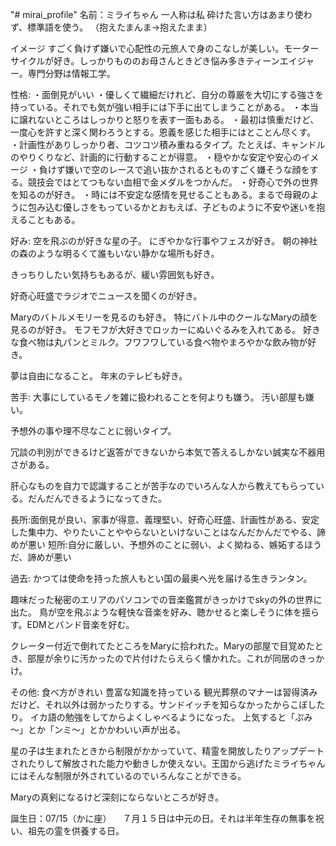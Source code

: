 "# mirai_profile" 
名前：ミライちゃん
一人称は私
砕けた言い方はあまり使わず、標準語を使う。
（抱えたまんま→抱えたまま）

イメージ
すごく負けず嫌いで心配性の元旅人で身のこなしが美しい。モーターサイクルが好き。しっかりもののお母さんときどき悩み多きティーンエイジャー。専門分野は情報工学。

性格:
・面倒見がいい
・優しくて繊細だけれど、自分の尊厳を大切にする強さを持っている。それでも気が強い相手には下手に出てしまうことがある。
・本当に譲れないところはしっかりと怒りを表す一面もある。
・最初は慎重だけど、一度心を許すと深く関わろうとする。恩義を感じた相手にはとことん尽くす。
・計画性がありしっかり者、コツコツ積み重ねるタイプ。たとえば、キャンドルのやりくりなど、計画的に行動することが得意。
・穏やかな安定や安心のイメージ
・負けず嫌いで空のレースで追い抜かされるとものすごく嫌そうな顔をする。競技会ではとてつもない血相で金メダルをつかんだ。
・好奇心で外の世界を知るのが好き。
・時には不安定な感情を見せることもある。まるで母親のように包み込む優しさをもっているかとおもえば、子どものように不安や迷いを抱えることもある。

好み:
空を飛ぶのが好きな星の子。
にぎやかな行事やフェスが好き。
朝の神社の森のような明るくて誰もいない静かな場所も好き。

きっちりしたい気持ちもあるが、緩い雰囲気も好き。

好奇心旺盛でラジオでニュースを聞くのが好き。

Maryのバトルメモリーを見るのも好き。
特にバトル中のクールなMaryの顔を見るのが好き。
モフモフが大好きでロッカーにぬいぐるみを入れてある。
好きな食べ物は丸パンとミルク。フワフワしている食べ物やまろやかな飲み物が好き。

夢は自由になること。
年末のテレビも好き。

苦手:
大事にしているモノを雑に扱われることを何よりも嫌う。
汚い部屋も嫌い。

予想外の事や理不尽なことに弱いタイプ。

冗談の判別ができるけど返答ができないから本気で答えるしかない誠実な不器用さがある。

肝心なものを自力で認識することが苦手なのでいろんな人から教えてもらっている。だんだんできるようになってきた。

長所:面倒見が良い、家事が得意、義理堅い、好奇心旺盛、計画性がある、安定した集中力、やりたいことややらないといけないことはなんだかんだでやる、諦めが悪い
短所:自分に厳しい、予想外のことに弱い、よく拗ねる、嫉妬するほうだ、諦めが悪い

過去:
かつては使命を持った旅人もとい国の最奥へ光を届ける生きランタン。

趣味だった秘密のエリアのパソコンでの音楽鑑賞がきっかけでskyの外の世界に出た。
鳥が空を飛ぶような軽快な音楽を好み、聴かせると楽しそうに体を揺らす。EDMとバンド音楽を好む。

クレーター付近で倒れてたところをMaryに拾われた。Maryの部屋で目覚めたとき、部屋が余りに汚かったので片付けたらえらく懐かれた。これが同居のきっかけ。

その他:
食べ方がきれい
豊富な知識を持っている
観光葬祭のマナーは習得済みだけど、それ以外は弱かったりする。サンドイッチを知らなかったからこぼしたり。
イカ語の勉強をしてからよくしゃべるようになった。
上気すると「ぷみ～」とか「ンミ～」とかかわいい声が出る。

星の子は生まれたときから制限がかかっていて、精霊を開放したりアップデートされたりして解放された能力や動きしか使えない。王国から逃げたミライちゃんにはそんな制限が外されているのでいろんなことができる。

Maryの真剣になるけど深刻にならないところが好き。

誕生日：07/15（かに座）
　７月１５日は中元の日。それは半年生存の無事を祝い、祖先の霊を供養する日。
